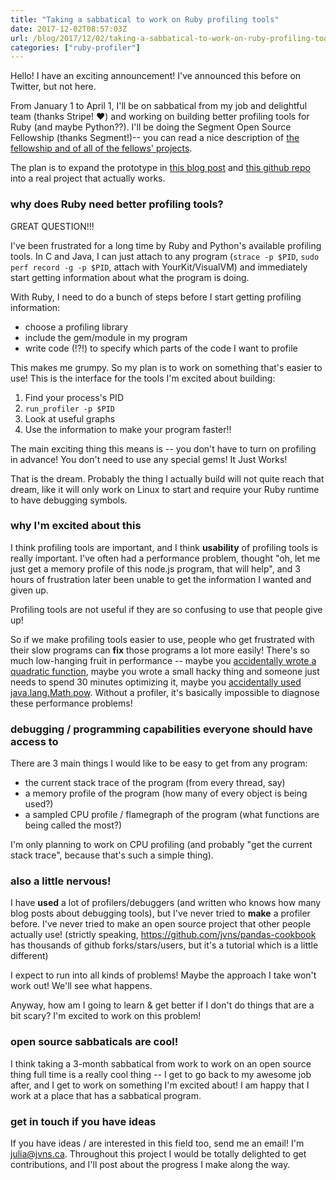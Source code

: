 ```yaml
---
title: "Taking a sabbatical to work on Ruby profiling tools"
date: 2017-12-02T08:57:03Z
url: /blog/2017/12/02/taking-a-sabbatical-to-work-on-ruby-profiling-tools/
categories: ["ruby-profiler"]
---
```


Hello! I have an exciting announcement! I've announced this before on Twitter, but not here.

From January 1 to April 1, I'll be on sabbatical from my job and delightful team (thanks Stripe! ❤)
and working on building better profiling tools for Ruby (and maybe Python??). I'll be doing the Segment Open Source Fellowship (thanks Segment!)-- you can read a nice description of [the fellowship and of all of the fellows' projects](https://segment.com/blog/segment-open-fellows-2017/).

The plan is to expand the prototype in [this blog post](https://jvns.ca/blog/2016/06/12/a-weird-system-call-process-vm-readv/) and [this github repo](https://github.com/jvns/ruby-stacktrace) into a real project that actually works.
 
### why does Ruby need better profiling tools?

GREAT QUESTION!!!

I've been frustrated for a long time by Ruby and Python's available profiling tools. In C and Java,
I can just attach to any program (`strace -p $PID`, `sudo perf record -g -p $PID`, attach with
YourKit/VisualVM) and immediately start getting information about what the program is doing.

With Ruby, I need to do a bunch of steps before I start getting profiling information:

* choose a profiling library
* include the gem/module in my program
* write code (!?!) to specify which parts of the code I want to profile

This makes me grumpy. So my plan is to work on something that's easier to use!  This is the
interface for the tools I'm excited about building:

1. Find your process's PID
2. `run_profiler -p $PID`
3. Look at useful graphs
4. Use the information to make your program faster!!

The main exciting thing this means is -- you don't have to turn on profiling in advance! You don't
need to use any special gems! It Just Works! 

That is the dream. Probably the thing I actually build will not quite reach that dream, like it will
only work on Linux to start and require your Ruby runtime to have debugging symbols.

### why I'm excited about this

I think profiling tools are important, and I think **usability** of profiling tools is really
important. I've often had a performance problem, thought "oh, let me just get a memory profile of
this node.js program, that will help", and 3 hours of frustration later been unable to get the
information I wanted and given up.

Profiling tools are not useful if they are so confusing to use that people give up!

So if we make profiling tools easier to use, people who get frustrated with their slow programs can
**fix** those programs a lot more easily! There's so much low-hanging fruit in performance -- maybe
you [accidentally wrote a quadratic function](https://accidentallyquadratic.tumblr.com/), maybe you
wrote a small hacky thing and someone just needs to spend 30 minutes optimizing it, maybe you
[accidentally used java.lang.Math.pow](https://jvns.ca/blog/2015/09/10/a-millisecond-isnt-fast-and-how-we-fixed-it/).
Without a profiler, it's basically impossible to diagnose these performance problems!

### debugging / programming capabilities everyone should have access to

There are 3 main things I would like to be easy to get from any program:

* the current stack trace of the program (from every thread, say)
* a memory profile of the program (how many of every object is being used?)
* a sampled CPU profile / flamegraph of the program (what functions are being called the most?)

I'm only planning to work on CPU profiling (and probably "get the current stack trace", because
that's such a simple thing).

### also a little nervous!

I have **used** a lot of profilers/debuggers (and written who knows how many blog posts about
debugging tools), but I've never tried to **make** a profiler before. I've never
tried to make an open source project that other people actually use! (strictly speaking, https://github.com/jvns/pandas-cookbook has thousands of github forks/stars/users, but it's a tutorial which is a little different)

I expect to run into all kinds of problems! Maybe the approach I take won't work out! We'll see what
happens.

Anyway, how am I going to learn & get better if I don't do things that are a bit scary?  I'm excited to work on this problem! 

### open source sabbaticals are cool!

I think taking a 3-month sabbatical from work to work on an open source thing full time is a really
cool thing -- I get to go back to my awesome job after, and I get to work on something I'm excited
about! I am happy that I work at a place that has a sabbatical program.

### get in touch if you have ideas 

If you have ideas / are interested in this field too, send me an email! I'm julia@jvns.ca.
Throughout this project I would be totally delighted to get contributions, and I'll post about the
progress I make along the way.
